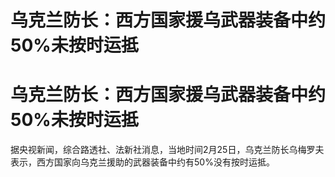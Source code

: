 # 乌克兰防长：西方国家援乌武器装备中约50%未按时运抵

# 乌克兰防长：西方国家援乌武器装备中约50%未按时运抵

据央视新闻，综合路透社、法新社消息，当地时间2月25日，乌克兰防长乌梅罗夫表示，西方国家向乌克兰援助的武器装备中约有50%没有按时运抵。

